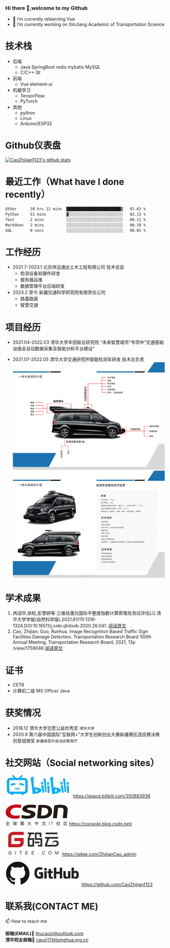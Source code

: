 ### Hi there 👋,welcome to my Github

- 🌱 I’m currently relearning Vue 
- 🔭 I’m currently working on XinJiang Academic of Transportation Science

# 技术栈
* 后端
  * Java SpringBoot  redis mybatis MySQL
  * C/C++ Qt
* 前端
  * Vue element-ui
* 机器学习
  * TensorFlow
  * PyTorch
* 其他
    * python
    * Linux
    * Arduino/ESP32

<!--

这里时注释，Github主页上不会显示

**CaoZhijian1123/CaoZhijian1123** is a ✨ _special_ ✨ repository because its `README.md` (this file) appears on your GitHub profile.

Here are some ideas to get you started:

- 🔭 I’m currently working on ...
- 🌱 I’m currently learning ...
- 👯 I’m looking to collaborate on ...
- 🤔 I’m looking for help with ...
- 💬 Ask me about ...
- 📫 How to reach me: ...
- 😄 Pronouns: ...
- ⚡ Fun fact: ...

github-readme-stats
github-readme-stats 可以在你的 README 中 获取动态生成的 GitHub 统计信息！

要显示上面的那种GitHub 统计卡片，只需要将下面这行代码复制到你的 markdown 文件中，简单如此！ 更改 ?username= 的值为你的 GitHub 用户名。

[![Anurag's github stats](https://github-readme-stats.vercel.app/api?username=anuraghazra)](https://github.com/anuraghazra/github-readme-stats)
1
此外，还可以选择显示的主题模式，在后面调用?theme=THEME_NAME 参数就可以了，内置了很多。如下：

dark, radical, merko, gruvbox, tokyonight, onedark, cobalt, synthwave, highcontrast, dracula

-->

# Github仪表盘

[![CaoZhijian1123's github stats](https://github-readme-stats.vercel.app/api?username=CaoZhijian1123&theme=radical)](https://github-readme-stats.vercel.app/api?username=CaoZhijian1123&theme=radical)

# 最近工作（What have I done recently）



<!--START_SECTION:waka-->

```txt
Other      39 hrs 12 mins  ████████████████████████▒   97.63 %
Python     51 mins         ▓░░░░░░░░░░░░░░░░░░░░░░░░   02.13 %
Text       2 mins          ░░░░░░░░░░░░░░░░░░░░░░░░░   00.11 %
Markdown   2 mins          ░░░░░░░░░░░░░░░░░░░░░░░░░   00.10 %
SQL        0 secs          ░░░░░░░░░░░░░░░░░░░░░░░░░   00.01 %
```

<!--END_SECTION:waka-->

# 工作经历
* 2021.7-2023.1 北京祥运通达土木工程有限公司 技术总监
  * 检测设备软硬件研发
  * 服务器运维
  * 数据管理平台后端研发
* 2023.2 至今 新疆交通科学研究院有限责任公司
  * 路基路面
  * 智慧交通 

# 项目经历
* 2021.04-2022.03  清华大学丰田联合研究院  “未来智慧城市”专项中“交通基础设施全自动数据采集及智能分析平台建设”



* 2021.07-2022.05  清华大学交通研究所智能检测车研发 技术总负责
![car1](README.assets/car1.png)
![car2](README.assets/car2.png)

# 学术成果
1. 呙润华,徐粒,彭慧婷等.三维线激光国际平整度指数计算原理及测试评估[J].清华大学学报(自然科学版),2021,61(11):1316-1324.DOI:10.16511/j.cnki.qhdxxb.2020.26.041. 
[阅读原文](paper/CalculationPrincipleAndTestEvaluationOfIRIof3DlineLaser.pdf)
2. Cao, Zhijian; Guo, Runhua. Image Recognition Based Traffic Sign Facilities Damage Detection. Transportation Research Board 100th Annual Meeting, Transportation Research Board, 2021, 13p
/view/1759046 [阅读原文](paper/ImageRecognitionBasedTrafficSignFacilitiesDamageDetection.pdf)

# 证书
* CET6
* 计算机二级 MS Office/ Java

# 获奖情况
* 2018.12 清华大学志愿公益优秀奖 `清华大学`
* 2020.9 第六届中国国际“互联网+”大学生创新创业大赛新疆赛区选拔赛决赛 创意组银奖 `新疆维吾尔自治区教育厅`

# 社交网站（Social networking sites）



![bilibili](README.assets/bilibili.png)     https://space.bilibili.com/350683936



![CSDN](README.assets/csdn.png)     https://console.blog.csdn.net/



![gitee.com](README.assets/gitee.png)     https://gitee.com/ZhijianCao_admin



![GitHub](README.assets/GitHub.png)     https://github.com/CaoZhijian1123



# 联系我(CONTACT ME)

📫 How to reach me

**邮箱(EMAIL)**:email:  thucaozj@outlook.com  <br/>
**清华校友邮箱**:email:  caozj17@tsinghua.org.cn
